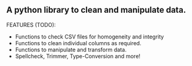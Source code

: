 A python library to **clean** and **manipulate** data.
---

FEATURES (TODO):
* Functions to check CSV files for homogeneity and integrity
* Functions to clean individual columns as required.
* Functions to manipulate and transform data.
* Spellcheck, Trimmer, Type-Conversion and more!
